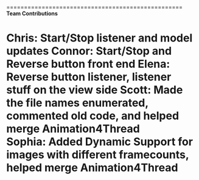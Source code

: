 ==================================================  
**Team Contributions**  

Chris: Start/Stop listener and model updates
Connor: Start/Stop and Reverse button front end
Elena: Reverse button listener, listener stuff on the view side
Scott: Made the file names enumerated, commented old code, and helped merge Animation4Thread  
Sophia: Added Dynamic Support for images with different framecounts, helped merge Animation4Thread  
==================================================  
  

